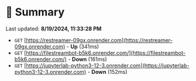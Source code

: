 # 📖 Summary
Last updated: **8/19/2024, 11:33:28 PM**

- `GET` [https://restreamer-09gx.onrender.com](https://restreamer-09gx.onrender.com) - **Up** (341ms)
- `GET` [https://filestreambot-b5k6.onrender.com/](https://filestreambot-b5k6.onrender.com/) - **Down** (161ms)
- `GET` [https://jupyterlab-python3-12-3.onrender.com](https://jupyterlab-python3-12-3.onrender.com) - **Down** (152ms)

